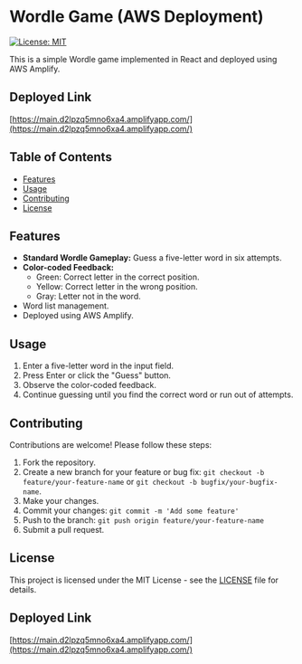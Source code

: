 # Wordle Game (AWS Deployment)

[![License: MIT](https://img.shields.io/badge/License-MIT-yellow.svg)](https://opensource.org/licenses/MIT)

This is a simple Wordle game implemented in React and deployed using AWS Amplify.

## Deployed Link

[https://main.d2lpzq5mno6xa4.amplifyapp.com/](https://main.d2lpzq5mno6xa4.amplifyapp.com/)

## Table of Contents

* [Features](#features)
* [Usage](#usage)
* [Contributing](#contributing)
* [License](#license)

## Features

* **Standard Wordle Gameplay:** Guess a five-letter word in six attempts.
* **Color-coded Feedback:**
    * Green: Correct letter in the correct position.
    * Yellow: Correct letter in the wrong position.
    * Gray: Letter not in the word.
* Word list management.
* Deployed using AWS Amplify.

## Usage

1.  Enter a five-letter word in the input field.
2.  Press Enter or click the "Guess" button.
3.  Observe the color-coded feedback.
4.  Continue guessing until you find the correct word or run out of attempts.

## Contributing

Contributions are welcome! Please follow these steps:

1.  Fork the repository.
2.  Create a new branch for your feature or bug fix: `git checkout -b feature/your-feature-name` or `git checkout -b bugfix/your-bugfix-name`.
3.  Make your changes.
4.  Commit your changes: `git commit -m 'Add some feature'`
5.  Push to the branch: `git push origin feature/your-feature-name`
6.  Submit a pull request.

## License

This project is licensed under the MIT License - see the [LICENSE](LICENSE) file for details.

## Deployed Link

[https://main.d2lpzq5mno6xa4.amplifyapp.com/](https://main.d2lpzq5mno6xa4.amplifyapp.com/)